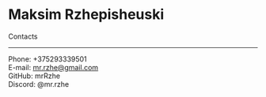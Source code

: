 Maksim Rzhepisheuski 
=====================

Contacts
****
Phone:   +375293339501  
E-mail:  mr.rzhe@gmail.com  
GitHub:  mrRzhe  
Discord: @mr.rzhe  

